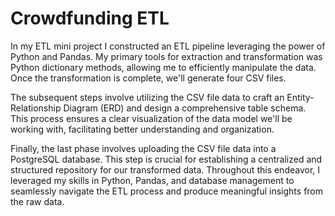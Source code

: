 # Crowdfunding ETL


In my ETL mini project I constructed an ETL pipeline leveraging the power of Python and Pandas. My primary tools for extraction and transformation was Python dictionary methods, allowing me to efficiently manipulate the data. Once the transformation is complete, we'll generate four CSV files.

The subsequent steps involve utilizing the CSV file data to craft an Entity-Relationship Diagram (ERD) and design a comprehensive table schema. This process ensures a clear visualization of the data model we'll be working with, facilitating better understanding and organization.

Finally, the last phase involves uploading the CSV file data into a PostgreSQL database. This step is crucial for establishing a centralized and structured repository for our transformed data. Throughout this endeavor, I leveraged my skills in Python, Pandas, and database management to seamlessly navigate the ETL process and produce meaningful insights from the raw data.
